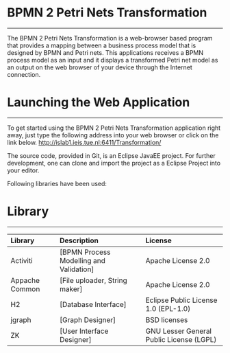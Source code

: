 # BPMN 2 Petri Nets Transformation		
-----------------------------------------------------------------------------------------------------------
The BPMN 2 Petri Nets Transformation is a web-browser based program that provides a mapping between a business process model that is designed by BPMN and Petri nets. This applications receives a BPMN process model as an input and it displays a transformed Petri net model as an output on the web browser of your device through the Internet connection. 


# Launching the Web Application
-----------------------------------------------------------------------------------------------------------

To get started using the BPMN 2 Petri Nets Transformation application right away, just type the following address into your web browser or click on the link below. 
 		http://islab1.ieis.tue.nl:6411/Transformation/ 
 
 The source code, provided in Git, is an Eclipse JavaEE project. 
 For further development, one can clone and import the project as a Eclipse Project into your editor. 

Following libraries have been used:

# Library		
-----------------------------------------------------------------------------------------------------------

| Library         | Description           					 | License			        				 |
| :-------------- |:-----------------------------------------| :---------------------------------------- |
| Activiti 		  | [BPMN Process Modelling and Validation]  | Apache License 2.0						 |
| Appache Common  | [File uploader, String maker]	   		 | Apache License 2.0						 |
| H2			  | [Database Interface]	   				 | Eclipse Public License 1.0 (EPL-1.0)		 |
| jgraph		  | [Graph Designer]	   					 | BSD licenses								 |
| ZK			  | [User Interface Designer]	 			 | GNU Lesser General Public License (LGPL)	 |
